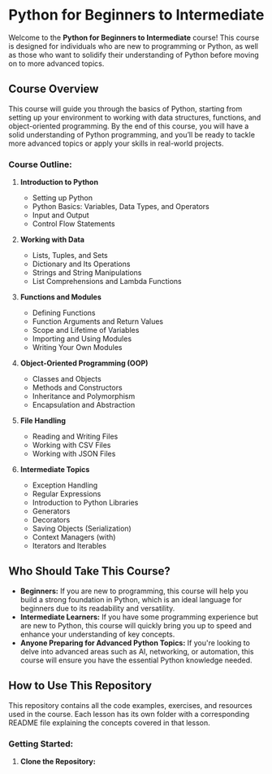 # Python for Beginners to Intermediate

Welcome to the **Python for Beginners to Intermediate** course! This course is designed for individuals who are new to programming or Python, as well as those who want to solidify their understanding of Python before moving on to more advanced topics.

## Course Overview

This course will guide you through the basics of Python, starting from setting up your environment to working with data structures, functions, and object-oriented programming. By the end of this course, you will have a solid understanding of Python programming, and you’ll be ready to tackle more advanced topics or apply your skills in real-world projects.

### **Course Outline:**

1. **Introduction to Python**
   - Setting up Python
   - Python Basics: Variables, Data Types, and Operators
   - Input and Output
   - Control Flow Statements

2. **Working with Data**
   - Lists, Tuples, and Sets
   - Dictionary and Its Operations
   - Strings and String Manipulations
   - List Comprehensions and Lambda Functions

3. **Functions and Modules**
   - Defining Functions
   - Function Arguments and Return Values
   - Scope and Lifetime of Variables
   - Importing and Using Modules
   - Writing Your Own Modules

4. **Object-Oriented Programming (OOP)**
   - Classes and Objects
   - Methods and Constructors
   - Inheritance and Polymorphism
   - Encapsulation and Abstraction

5. **File Handling**
   - Reading and Writing Files
   - Working with CSV Files
   - Working with JSON Files

6. **Intermediate Topics**
   - Exception Handling
   - Regular Expressions
   - Introduction to Python Libraries
   - Generators
   - Decorators
   - Saving Objects (Serialization)
   - Context Managers (with)
   - Iterators and Iterables

## Who Should Take This Course?

- **Beginners:** If you are new to programming, this course will help you build a strong foundation in Python, which is an ideal language for beginners due to its readability and versatility.
- **Intermediate Learners:** If you have some programming experience but are new to Python, this course will quickly bring you up to speed and enhance your understanding of key concepts.
- **Anyone Preparing for Advanced Python Topics:** If you're looking to delve into advanced areas such as AI, networking, or automation, this course will ensure you have the essential Python knowledge needed.

## How to Use This Repository

This repository contains all the code examples, exercises, and resources used in the course. Each lesson has its own folder with a corresponding README file explaining the concepts covered in that lesson. 

### **Getting Started:**

1. **Clone the Repository:**
